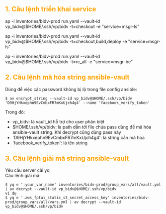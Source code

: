 <h2 style="color:orange">1. Câu lệnh triển khai service</h2>
ap -i inventories/bidv-prod run.yaml --vault-id vp_bidv@$HOME/.ssh/vp/bidv -t=checkout -e "service=msgr-ls"

ap -i inventories/bidv-prod run.yaml --vault-id vp_bidv@$HOME/.ssh/vp/bidv -t=checkout,build,deploy -e "service=msgr-ls"

ap -i inventories/bidv-prod run.yaml --vault-id vp_bidv@$HOME/.ssh/vp/bidv -t=rc_all -e "service=msgr-be"
<h2 style="color:orange">2. Câu lệnh mã hóa string ansible-vault</h2>
Dùng để việc các password không bị lộ trong file config ansible:

    $ av encrypt_string --vault-id vp_bidv@$HOME/.ssh/vp/bidv 'D9HjYHkxephn9EvCmbxFR7mKxUjch4g4' --name 'facebook_verify_token'
Trong đó: 
- vp_bidv: là vault_id hỗ trợ cho user phân biệt
- $HOME/.ssh/vp/bidv: là path dẫn tới file chứa pass dùng để mã hóa ansible-vault string. Khi decrypt cũng dùng pass này
- 'D9HjYHkxephn9EvCmbxFR7mKxUjch4g4': là string cần mã hóa
- 'facebook_verify_token': là tên string
<h2 style="color:orange">3. Câu lệnh giải mã string ansible-vault</h2>
Yêu cầu server cài yq<br>
Câu lệnh giải mã:

    $ yq e '.your_var_name' inventories/bidv-prod/group_vars/all/vault.yml | av decrypt --vault-id vp_bidv@$HOME/.ssh/vp/bidv
    ví dụ
    $ yq e '.aws_fptai_static_s3_secret_access_key' inventories/bidv-prod/group_vars/all/vars.yml | av decrypt --vault-id vp_bidv@$HOME/.ssh/vp/bidv
